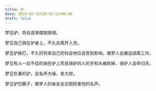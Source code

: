 ```yaml
---
title: 驴
date: 2020-02-15T20:54:12+08:00
draft: false
---
```


梦见驴，将会逐渐摆脱困境。



梦见自己骑在驴身上，不久会离开人世。



梦见驴挨打，不久的将来自己的社会地位会受到影响，做梦人会被迫调离工作。



梦见有人一丝不挂的骑在驴上而且骑驴的人的手和头被砍掉，骑驴人会命归天。



梦见负重的驴，会名声大噪，发大财。



梦见驴尥蹶子，做梦人的亲友会企图损害他的名声。

